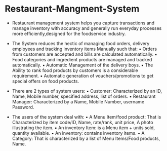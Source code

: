 # Restaurant-Mangment-System
 
- Restaurant management system helps you capture transactions and manage inventory with accuracy and generally run everyday processes more efficiently,designed for the foodservice industry.

- The System reduces the hectic of managing food orders, delivery employees and tracking inventory items Manually such that:
 ▪ Orders from customers are accepted and bills are calculated automatically.
 ▪ Food categories and ingredient products are managed and tracked automatically.
 ▪ Automatic Management of the delivery boys.
 ▪ The Ability to rank food products by customers is a considerable requirement.
 ▪ Automatic generation of vouchers/promotions to get special offers on food products.

- There are 2 types of system users:
▪ Customer: Characterized by an ID, Name, Mobile number, specified address, list of orders.
▪ Restaurant Manager: Characterized by a Name, Mobile Number, username Password.

- The users of the system deal with:
▪ A Menu Item/food product: That is Characterized by item code/ID, Name, rate/rank, unit price, A photo illustrating the item.
▪ An inventory Item: is a Menu item + units sold, quantity available.
▪ An inventory: contains inventory items.
▪ A Category: That is characterized by a list of Menu Items/Food products, Name.
